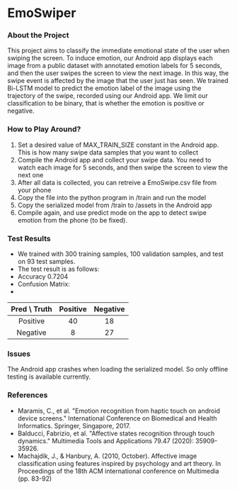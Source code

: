 # EmoSwiper

### About the Project
This project aims to classify the immediate emotional state of the user when swiping the screen. 
To induce emotion, our Android app displays each image from a public dataset with annotated emotion labels for 5 seconds, and then the user swipes the screen to view the next image. 
In this way, the swipe event is affected by the image that the user just has seen. 
We trained Bi-LSTM model to predict the emotion label of the image using the trajectory of the swipe, recorded using our Android app. 
We limit our classification to be binary, that is whether the emotion is positive or negative.

### How to Play Around?
1. Set a desired value of MAX_TRAIN_SIZE constant in the Android app. This is how many swipe data samples that you want to collect
2. Compile the Android app and collect your swipe data. You need to watch each image for 5 seconds, and then swipe the screen to view the next one
3. After all data is collected, you can retreive a EmoSwipe.csv file from your phone
4. Copy the file into the python program in /train and run the model
5. Copy the serialized model from /train to /assets in the Android app
6. Compile again, and use predict mode on the app to detect swipe emotion from the phone (to be fixed).

### Test Results
- We trained with 300 training samples, 100 validation samples, and test on 93 test samples.
- The test result is as follows: 
- Accuracy 0.7204
- Confusion Matrix: 
-
| Pred   \  Truth | Positive | Negative|
| :-------------: | :------: | :-----: |
|     Positive    |    40    |   18    |
|     Negative    |    8     |   27    |

### Issues
The Android app crashes when loading the serialized model. So only offline testing is available currently.

### References
- Maramis, C., et al. "Emotion recognition from haptic touch on android device screens." International Conference on Biomedical and Health Informatics. Springer, Singapore, 2017.
- Balducci, Fabrizio, et al. "Affective states recognition through touch dynamics." Multimedia Tools and Applications 79.47 (2020): 35909-35926.
- Machajdik, J., & Hanbury, A. (2010, October). Affective image classification using features inspired by psychology and art theory. In Proceedings of the 18th ACM international conference on Multimedia (pp. 83-92)
